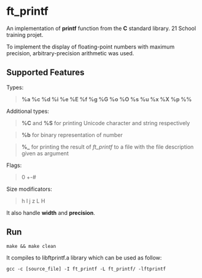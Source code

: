 # ft_printf
An implementation of **printf** function from the **C** standard library.
21 School training projet. 

To implement the display of floating-point numbers with maximum precision, arbitrary-precision arithmetic was used.

## Supported Features
Types:

>**%a %с %d %i %е %Е %f %g %G %о %O %s %u %х %X %р %%**

Additional types:

>**%C** and **%S** for printing Unicode character and string respectively

>**%b** for binary representation of number

>**%_** for printing the result of *ft_printf* to a file with the file description given as argument

Flags:

>0 +-#

Size modificators:
>h l j z L H

It also handle **width** and **precision**.

## Run
``make && make clean``

It compiles to libftprintf.a library which can be used as follow:

``gcc -c [source_file] -I ft_printf -L ft_printf/ -lftprintf``
